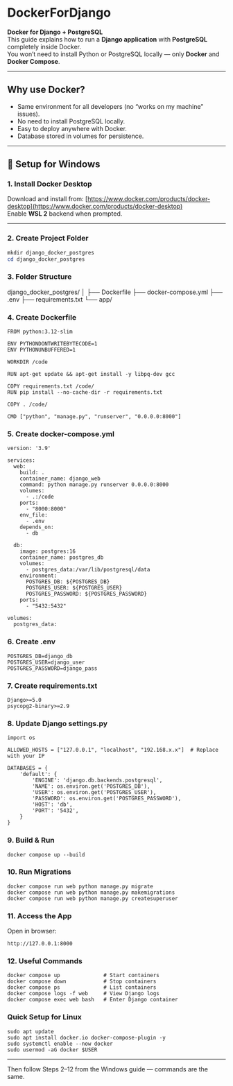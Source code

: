 # DockerForDjango
**Docker for Django + PostgreSQL**  
This guide explains how to run a **Django application** with **PostgreSQL** completely inside Docker.  
You won’t need to install Python or PostgreSQL locally — only **Docker** and **Docker Compose**.

---

## **Why use Docker?**
- Same environment for all developers (no “works on my machine” issues).
- No need to install PostgreSQL locally.
- Easy to deploy anywhere with Docker.
- Database stored in volumes for persistence.

---

## 📌 **Setup for Windows**

### **1. Install Docker Desktop**
Download and install from: [https://www.docker.com/products/docker-desktop](https://www.docker.com/products/docker-desktop)  
Enable **WSL 2** backend when prompted.

---

### **2. Create Project Folder**
```powershell
mkdir django_docker_postgres
cd django_docker_postgres
```
### **3. Folder Structure**
django_docker_postgres/
│
├── Dockerfile
├── docker-compose.yml
├── .env
├── requirements.txt
└── app/                

### **4. Create Dockerfile**

```
FROM python:3.12-slim

ENV PYTHONDONTWRITEBYTECODE=1
ENV PYTHONUNBUFFERED=1

WORKDIR /code

RUN apt-get update && apt-get install -y libpq-dev gcc

COPY requirements.txt /code/
RUN pip install --no-cache-dir -r requirements.txt

COPY . /code/

CMD ["python", "manage.py", "runserver", "0.0.0.0:8000"]
```

### **5. Create docker-compose.yml**

```
version: '3.9'

services:
  web:
    build: .
    container_name: django_web
    command: python manage.py runserver 0.0.0.0:8000
    volumes:
      - .:/code
    ports:
      - "8000:8000"
    env_file:
      - .env
    depends_on:
      - db

  db:
    image: postgres:16
    container_name: postgres_db
    volumes:
      - postgres_data:/var/lib/postgresql/data
    environment:
      POSTGRES_DB: ${POSTGRES_DB}
      POSTGRES_USER: ${POSTGRES_USER}
      POSTGRES_PASSWORD: ${POSTGRES_PASSWORD}
    ports:
      - "5432:5432"

volumes:
  postgres_data:
```
### **6. Create .env**
```
POSTGRES_DB=django_db
POSTGRES_USER=django_user
POSTGRES_PASSWORD=django_pass
```

### **7. Create requirements.txt**
```
Django>=5.0
psycopg2-binary>=2.9

```
### **8. Update Django settings.py**
```
import os

ALLOWED_HOSTS = ["127.0.0.1", "localhost", "192.168.x.x"]  # Replace with your IP

DATABASES = {
    'default': {
        'ENGINE': 'django.db.backends.postgresql',
        'NAME': os.environ.get('POSTGRES_DB'),
        'USER': os.environ.get('POSTGRES_USER'),
        'PASSWORD': os.environ.get('POSTGRES_PASSWORD'),
        'HOST': 'db',
        'PORT': '5432',
    }
}
```
### **9. Build & Run**
```
docker compose up --build
```
### **10. Run Migrations**
```
docker compose run web python manage.py migrate
docker compose run web python manage.py makemigrations
docker compose run web python manage.py createsuperuser
```
### **11. Access the App**
Open in browser:
```
http://127.0.0.1:8000
```

### **12. Useful Commands**
```
docker compose up              # Start containers
docker compose down            # Stop containers
docker compose ps              # List containers
docker compose logs -f web     # View Django logs
docker compose exec web bash   # Enter Django container
```


### **Quick Setup for Linux**
```
sudo apt update
sudo apt install docker.io docker-compose-plugin -y
sudo systemctl enable --now docker
sudo usermod -aG docker $USER
```

---

Then follow Steps 2–12 from the Windows guide — commands are the same.











